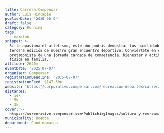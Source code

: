 ```yaml
---
title: Carrera Compensar
author: Luis Hincapie
publishDate: '2025-08-04'
draft: false
category: Running
tags:
  - maraton
snippet: >-
  Si te apasiona el atletismo, este año podrás demostrar tus habilidades en la
  tercera edición de nuestro gran encuentro deportivo. Conviértete en el
  protagonista de una jornada cargada de competencia, bienestar y actividad
  física en familia.
altitude: 2640m
eventDate: '2025-07-07'
organizer: Compensar
registrationDeadline: '2025-07-07'
registrationFeed: $147.300
website: 'https://corporativo.compensar.com/recreacion-deportes/carrera-compensar'
distances:
  - 10k
  - 5k
  - 3k
cover: >-
  https://corporativo.compensar.com/PublishingImages/cultura-y-recreacion/img/carrera_compensar/2024/banners-carrera-atletica-correMob.jpg
municipality: Bogotá
department: Cundinamarca
---
```


